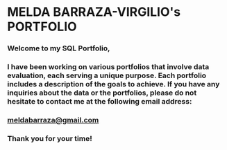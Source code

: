 # MELDA BARRAZA-VIRGILIO's PORTFOLIO

### Welcome to my SQL Portfolio, 
### I have been working on various portfolios that involve data evaluation, each serving a unique purpose. Each portfolio includes a description of the goals to achieve. If you have any inquiries about the data or the portfolios, please do not hesitate to contact me at the following email address:
### meldabarraza@gmail.com

### Thank you for your time!
